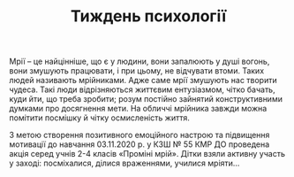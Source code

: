 ﻿---
title: Тиждень психології
---

Мрії – це найцінніше, що є у людини, вони запалюють у душі вогонь, вони змушують працювати, і при цьому, не відчувати втоми. Таких людей називають мрійниками. Адже саме мрії змушують нас творити чудеса. Такі люди відрізняються життєвим ентузіазмом, чітко бачать, куди йти, що треба зробити; розум постійно зайнятий конструктивними думками про досягнення мети. На обличчі мрійника завжди можна помітити посмішку й чітку осмисленість життя.

З метою створення позитивного емоційного настрою та підвищення мотивації до навчання 03.11.2020 р. у КЗШ № 55 КМР ДО проведена акція серед учнів 2-4 класів «Проміні мрій». Дітки взяли активну участь у заході: посміхалися, ділися враженнями, училися мріяти…

<slideshow></slideshow>
